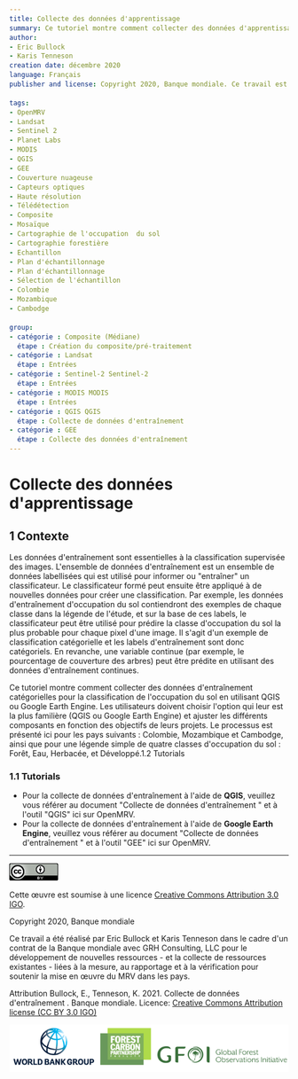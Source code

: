 ```yaml
---
title: Collecte des données d'apprentissage
summary: Ce tutoriel montre comment collecter des données d'apprentissage  pour la classification de l'occupation du sol en utilisant QGIS ou Google Earth Engine. Les utilisateurs doivent adapter les différentes composantes en fonction des objectifs de leur projet. Le processus est présenté ici pour les pays suivants - Colombie, Mozambique et Cambodge, ainsi que pour une légende simple de quatre classes d'occupation du sol - forêt, eau, plantes herbacées et zones développées.
author:
- Eric Bullock
- Karis Tenneson
creation date: décembre 2020
language: Français
publisher and license: Copyright 2020, Banque mondiale. Ce travail est sous licence Creative Commons Attribution 3.0 IGO

tags:
- OpenMRV
- Landsat
- Sentinel 2
- Planet Labs
- MODIS
- QGIS
- GEE
- Couverture nuageuse
- Capteurs optiques
- Haute résolution
- Télédétection
- Composite
- Mosaïque
- Cartographie de l'occupation  du sol
- Cartographie forestière
- Echantillon
- Plan d'échantillonnage
- Plan d'échantillonnage
- Sélection de l'échantillon
- Colombie
- Mozambique
- Cambodge

group:
- catégorie : Composite (Médiane)
  étape : Création du composite/pré-traitement 
- catégorie : Landsat
  étape : Entrées
- catégorie : Sentinel-2 Sentinel-2
  étape : Entrées
- catégorie : MODIS MODIS
  étape : Entrées
- catégorie : QGIS QGIS
  étape : Collecte de données d'entraînement
- catégorie : GEE
  étape : Collecte des données d'entraînement
---
```


# Collecte des données d'apprentissage

## 1  Contexte

Les données d'entraînement sont essentielles à la classification supervisée des images. L'ensemble de données d'entraînement est un ensemble de données labellisées qui est utilisé pour informer ou "entraîner" un classificateur. Le classificateur formé peut ensuite être appliqué à de nouvelles données pour créer une classification. Par exemple, les données d'entraînement d'occupation du sol contiendront des exemples de chaque classe dans la légende de l'étude, et sur la base de ces labels, le classificateur peut être utilisé pour prédire la classe d'occupation du sol la plus probable pour chaque pixel d'une image. Il s'agit d'un exemple de classification catégorielle et les labels d'entraînement sont donc catégoriels. En revanche, une variable continue (par exemple, le pourcentage de couverture des arbres) peut être prédite en utilisant des données d'entraînement continues.

Ce tutoriel montre comment collecter des données d'entraînement catégorielles pour la classification de l'occupation du sol en utilisant QGIS ou Google Earth Engine. Les utilisateurs doivent choisir l'option qui leur est la plus familière (QGIS ou Google Earth Engine) et ajuster les différents composants en fonction des objectifs de leurs projets. Le processus est présenté ici pour les pays suivants : Colombie, Mozambique et Cambodge, ainsi que pour une légende simple de quatre classes d'occupation du sol : Forêt, Eau, Herbacée, et Développé.1.2 Tutorials

### 1.1 Tutorials

* Pour la collecte de données d'entraînement  à l'aide de **QGIS**, veuillez vous référer au document "Collecte de données d'entraînement " et à l'outil "QGIS" ici sur OpenMRV.
* Pour la collecte de données d'entraînement à l'aide de **Google Earth Engine**, veuillez vous référer au document "Collecte de données d'entraînement " et à l'outil "GEE" ici sur OpenMRV.

------

![](./figures/m1.1/cc.png)  

Cette œuvre est soumise à une licence  [Creative Commons Attribution 3.0 IGO](https://creativecommons.org/licenses/by/3.0/igo/).

Copyright 2020, Banque mondiale

Ce travail a été réalisé par Eric Bullock et Karis Tenneson dans le cadre d'un contrat de la Banque mondiale avec GRH Consulting, LLC pour le développement de nouvelles ressources - et la collecte de ressources existantes - liées à la mesure, au rapportage et à la vérification pour soutenir la mise en œuvre du MRV dans les pays.

Attribution
Bullock, E., Tenneson, K. 2021. Collecte de données d'entraînement . Banque mondiale. Licence: [Creative Commons Attribution license (CC BY 3.0 IGO)](http://creativecommons.org/licenses/by/3.0/igo/)

![](./figures/m1.1/wb_fcfc_gfoi.png)
